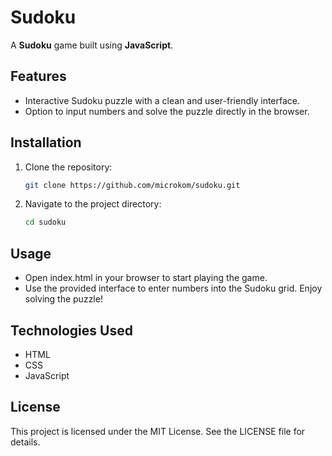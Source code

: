 # Sudoku

A **Sudoku** game built using **JavaScript**.

## Features

- Interactive Sudoku puzzle with a clean and user-friendly interface.
- Option to input numbers and solve the puzzle directly in the browser.

## Installation

1. Clone the repository:
   ```bash
   git clone https://github.com/microkom/sudoku.git

2. Navigate to the project directory:
   ```bash
   cd sudoku

## Usage
- Open index.html in your browser to start playing the game.
- Use the provided interface to enter numbers into the Sudoku grid.
   Enjoy solving the puzzle!

## Technologies Used
- HTML
- CSS
- JavaScript

## License
This project is licensed under the MIT License. See the LICENSE file for details.
